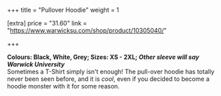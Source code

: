 +++
title = "Pullover Hoodie"
weight = 1

[extra]
price = "31.60"
link = "https://www.warwicksu.com/shop/product/10305040/"

+++

**Colours: Black, White, Grey; Sizes: XS - 2XL; *Other sleeve will say Warwick University***<br>
Sometimes a T-Shirt simply isn't enough! The pull-over hoodie has totally never been seen before, and it is *cool*, even if you decided to become a hoodie monster with it for some reason.